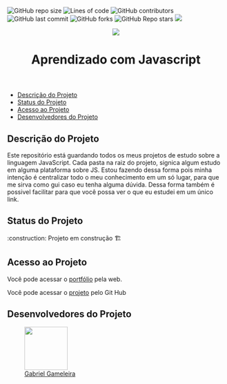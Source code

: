 ![GitHub repo size](https://img.shields.io/github/repo-size/GAMELEIRA/portfolio)
![Lines of code](https://img.shields.io/tokei/lines/github/GAMELEIRA/portfolio)
![GitHub contributors](https://img.shields.io/github/contributors/GAMELEIRA/portfolio)
![GitHub last commit](https://img.shields.io/github/last-commit/GAMELEIRA/portfolio)
![GitHub forks](https://img.shields.io/github/forks/GAMELEIRA/portfolio?style=social)
![GitHub Repo stars](https://img.shields.io/github/stars/GAMELEIRA/portfolio?style=social)
![](https://visitor-badge.glitch.me/badge?page_id=javascript)

<a href="https://gameleira.github.io/portfolio/" target="_blank">
  <div align="center">
    <img src="https://user-images.githubusercontent.com/42386775/207675122-00279b3d-e87a-4f9c-b459-5364a9fde501.svg">
  </div>
</a>
<header align="center">
  <h1 align="center"> Aprendizado com Javascript </h1>
</header>
<nav>
  <ul>
    <li>
      <a href="#description-project"">Descrição do Projeto</a>
    </li>
    <li>
      <a href="#status-project">Status do Projeto</a>
    </li>
    <li>
      <a href="#access-project">Acesso ao Projeto</a>
    </li>
    <li>
      <a href="#project-developers">Desenvolvedores do Projeto</a>
    </li>
  </ul>
</nav>
<section id="description-project">
  <h2>Descrição do Projeto</h2>
  <p>Este repositório está guardando todos os meus projetos de     estudo sobre a linguagem JavaScript. Cada pasta na raiz do projeto, signica algum estudo em alguma plataforma sobre JS. 
    Estou fazendo dessa forma pois minha intenção é centralizar todo o meu conhecimento em um só lugar, para que me sirva como gui caso eu tenha alguma dúvida. Dessa forma também é possivel facilitar para que você possa ver o que eu estudei em um único link. </p>
</section>
<section id="status-project">
  <h2>Status do Projeto</h2>
  :construction: Projeto em construção 🏗️
</section>
<section id="access-project">
  <h2>Acesso ao Projeto</h2>
  <p>Você pode acessar o <a href="https://gameleira.github.io/portfolio/">portfólio</a> pela web.</p>
  <p>Você pode acessar o <a href="https://github.com/GAMELEIRA/portfolio">projeto</a> pelo Git Hub</p>                                                   
</section>
<section id="project-developers">
  <h2>Desenvolvedores do Projeto</h2>
  <a href="https://github.com/GAMELEIRA">                             
    <figure>         
      <img whidth="100px" height="100px" src="https://user-images.githubusercontent.com/42386775/207705012-e87ef9d0-f7c1-4ab0-847e-3a41843e2127.png">
       <br>
      <figcaption>Gabriel Gameleira</figcaption>                                                                                                         
     </figure>
   </a>
</section>
